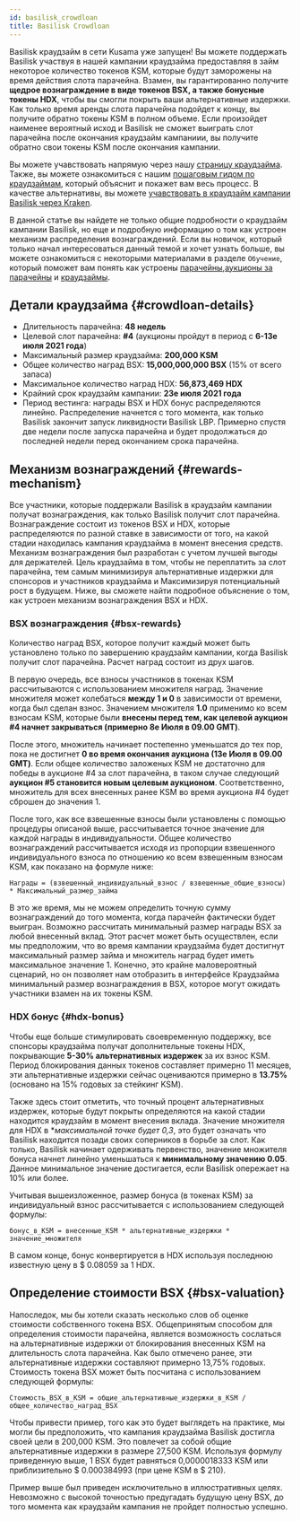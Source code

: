 ```yaml
---
id: basilisk_crowdloan
title: Basilisk Crowdloan
---
```


Basilisk краудзайм в сети Kusama уже запущен! Вы можете поддержать Basilisk участвуя в нашей кампании краудзайма предоставляя в займ некоторое количество токенов KSM, которые будут заморожены на время действия слота парачейна. Взамен, вы гарантированно получите **щедрое вознаграждение в виде токенов BSX, а также бонусные токены HDX**, чтобы вы смогли покрыть ваши альтернативные издержки. Как только время аренды слота парачейна подойдет к концу, вы получите обратно токены KSM в полном объеме. Если произойдет наименее вероятный исход и Basilisk не сможет выиграть слот парачейна после окончания краудзайм кампаниии, вы получите обратно свои токены KSM после окончания кампании. 

Вы можете учавствовать напрямую через нашу [страницу краудзайма](https://loan.bsx.fi). Также, вы можете ознакомиться с нашим [пошаговым гидом по краудзаймам](/crowdloan_guide), который объяснит и покажет вам весь процесс. В качестве альтернативы, вы можете [учавствовать в краудзайм кампании Basilisk через Kraken](https://www.kraken.com/learn/parachain-auctions).

В данной статье вы найдете не только общие подробности о краудзайм кампании Basilisk, но еще и подробную информацию о том как устроен механизм распределения вознаграждений. Если вы новичок, который только начал интересоваться данный темой и хочет узнать больше, вы можете ознакомиться с некоторыми материалами в разделе `Обучение`, который поможет вам понять как устроены [парачейны](/parachains),[аукционы за парачейны](/parachain_auctions) и [краудзаймы](/crowdloans).

## Детали краудзайма {#crowdloan-details}

* Длительность парачейна: **48 недель**
* Целевой слот парачейна: **#4** (аукционы пройдут в период с **6-13е июля 2021 года**)
* Максимальный размер краудзайма: **200,000 KSM**
* Общее количество наград BSX: **15,000,000,000 BSX** (15% от всего запаса)
* Максимальное количество наград HDX: **56,873,469 HDX**
* Крайний срок краудзайм кампании: **23е июля 2021 года**
* Период вестинга: награды BSX и HDX бонус распределяются линейно. Распределение начнется с того момента, как только Basilisk закончит запуск ликвидности Basilisk LBP. Примерно спустя две недели после запуска парачейна и будет продолжаться до последней недели перед окончанием срока парачейна.

## Механизм вознаграждений {#rewards-mechanism}

Все участники, которые поддержали Basilisk в краудзайм кампании получат вознаграждения, как только Basilisk получит слот парачейна. Вознаграждение состоит из токенов BSX и HDX, которые распределяются по разной ставке в зависимости от того, на какой стадии находилась кампания краудзайма в момент внесения средств. Механизм вознаграждения был разработан с учетом лучшей выгоды для держателей. Цель краудзайма в том, чтобы не переплатить за слот парачейна, тем самым минимизируя альтернативные издержки для спонсоров и участников краудзайма и Максимизируя потенциальный рост в будущем. Ниже, вы сможете найти подробное объяснение о том, как устроен механизм вознаграждения BSX и HDX.

### BSX вознаграждения {#bsx-rewards}
Количество наград BSX, которое получит каждый может быть установлено только по завершению краудзайм кампании, когда Basilisk получит слот парачейна. Расчет наград состоит из друх шагов.

В первую очередь, все взносы участников в токенах KSM рассчитываются с использованием множителя наград. Значение множителя может колебаться **между 1 и 0** в зависимости от времени, когда был сделан взнос. Значением множителя **1.0** применимо ко всем взносам KSM, которые были **внесены перед тем, как целевой аукцион #4 начнет закрываться (примерно 8е Июля в 09.00 GMT)**.

После этого, множитель начинает постепенно уменьшатся до тех пор, пока не достигнет **0 во время окончания аукциона (13е Июля в 09.00 GMT)**. Если общее количество заложеных KSM не достаточно для победы в аукционе #4 за слот парачейна, в таком случае следующий **аукцион #5 становится новым целевым аукционом**. Соответственно, множитель для всех внесенных ранее KSM во время аукциона #4 будет сброшен до значения 1.

После того, как все взвешенные взносы были установлены с помощью процедуры описаной выше, рассчитывается точное значение для каждой награды в индивидуальности. Общее количество вознаграждений рассчитывается исходя из пропорции взвешенного индивидуального взноса по отношению ко всем взвешенным взносам KSM, как показано на формуле ниже:

```
Награды = (взвешенный_индивидуальный_взнос / взвешенные_общие_взносы) * Максимальный_размер_займа
```

В это же время, мы не можем определить точную сумму вознаграждений до того момента, когда парачейн фактически будет выигран. Возможно рассчитать минимальный размер награды BSX за любой внесенный вклад. Этот расчет может быть осуществлен, если мы предположим, что во время кампании краудзайма будет достигнут максимальный размер займа и множитель наград будет иметь максимальное значение 1. Конечно, это крайне маловероятный сценарий, но он позволяет нам отобразить в интерфейсе Краудзайма минимальный размер вознаграждения в BSX, которое могут ожидать участники взамен на их токены KSM.

### HDX бонус {#hdx-bonus}

Чтобы еще больше стимулировать своевременную поддержку, все спонсоры краудзайма получат дополнительные токены HDX, покрывающие **5-30% альтернативных издержек** за их взнос KSM. Период блокирования данных токенов составляет примерно 11 месяцев, эти альтернативные издержки сейчас оцениваются примерно в **13.75%** (основано на 15% годовых за стейкинг KSM).

Также здесь стоит отметить, что точный процент альтернативных издержек, которые будут покрыты определяются на какой стадии находится краудзайм в момент внесения вклада. Значение множителя для HDX в **максимальной точке будет 0,3*, это будет означать что Basilisk находится позади своих соперников в борьбе за слот. Как только, Basilisk начинает одерживать первенство, значение множителя бонуса начнет линейно уменьшаться к **минимальному значению 0.05**. Данное минимальное значение достигается, если Basilisk опережает на 10% или более. 

Учитывая вышеизложенное, размер бонуса (в токенах KSM) за индивидуальный взнос рассчитывается с использованием следующей формулы:

```
бонус_в_KSM = внесенные_KSM * альтернативные_издержки * значение_множителя
```

В самом конце, бонус конвертируется в HDX используя последнюю известную цену в $ 0.08059 за 1 HDX.

## Определение стоимости BSX {#bsx-valuation}

Напоследок, мы бы хотели сказать несколько слов об оценке стоимости собственного токена BSX. Общепринятым способом для определения стоимости парачейна, является возможность сослаться на альтернативные издержки от блокирования внесенных KSM на длительность слота парачейна. Как было отмечено ранее, эти альтернативные издержки составляют примерно 13,75% годовых. Стоимость токена BSX может быть посчитана с использованием следующей формулы:

```
Стоимость_BSX_в_KSM = общие_альтернативные_издержки_в_KSM / общее_количество_наград_BSX
```
Чтобы привести пример, того как это будет выглядеть на практике, мы могли бы предположить, что кампания краудзайма Basilisk достигла своей цели в 200,000 KSM. Это повлечет за собой общие альтернативные издержки в размере 27,500 KSM. Используя формулу приведенную выше, 1 BSX будет равняться 0,0000018333 KSM или приблизительно $ 0.000384993 (при цене KSM в $ 210).

Пример выше был приведен исключительно в иллюстративных целях. Невозможно с высокой точностью предугадать будущую цену BSX, до того момента как краудзайм кампания не пройдет полностью успешно.

